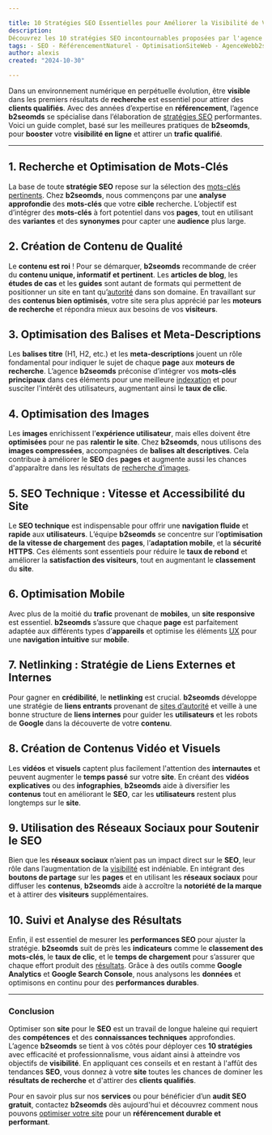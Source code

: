 ```yaml
---

title: 10 Stratégies SEO Essentielles pour Améliorer la Visibilité de Votre Site Web avec b2seomds
description:
Découvrez les 10 stratégies SEO incontournables proposées par l'agence web b2seomds pour booster la visibilité de votre site et attirer un trafic qualifié. De l'optimisation des mots-clés à la vitesse de chargement, en passant par le netlinking et les balises, chaque technique est expliquée pour vous aider à améliorer votre positionnement dans les moteurs de recherche.
tags: - SEO - RéférencementNaturel - OptimisationSiteWeb - AgenceWebb2seomds - StratégieSEO
author: alexis
created: "2024-10-30"

---
```


Dans un environnement numérique en perpétuelle évolution, être **visible** dans les premiers résultats de **recherche** est essentiel pour attirer des **clients qualifiés**. Avec des années d’expertise en **référencement**, l’agence **b2seomds** se spécialise dans l’élaboration de [stratégies SEO](https://www.searchenginejournal.com/) performantes. Voici un guide complet, basé sur les meilleures pratiques de **b2seomds**, pour **booster** votre **visibilité en ligne** et attirer un **trafic qualifié**.

---

## 1. Recherche et Optimisation de Mots-Clés

La base de toute **stratégie SEO** repose sur la sélection des [mots-clés pertinents](https://ahrefs.com/blog/keyword-research/). Chez **b2seomds**, nous commençons par une **analyse approfondie** des **mots-clés** que votre **cible** recherche. L’objectif est d’intégrer des **mots-clés** à fort potentiel dans vos **pages**, tout en utilisant des **variantes** et des **synonymes** pour capter une **audience** plus large.

## 2. Création de Contenu de Qualité

Le **contenu est roi** ! Pour se démarquer, **b2seomds** recommande de créer du **contenu unique, informatif et pertinent**. Les **articles de blog**, les **études de cas** et les **guides** sont autant de formats qui permettent de positionner un site en tant qu’[autorité](https://moz.com/beginners-guide-to-seo) dans son domaine. En travaillant sur des **contenus bien optimisés**, votre site sera plus apprécié par les **moteurs de recherche** et répondra mieux aux besoins de vos **visiteurs**.

## 3. Optimisation des Balises et Meta-Descriptions

Les **balises titre** (H1, H2, etc.) et les **meta-descriptions** jouent un rôle fondamental pour indiquer le sujet de chaque **page** aux **moteurs de recherche**. L’agence **b2seomds** préconise d’intégrer vos **mots-clés principaux** dans ces éléments pour une meilleure [indexation](https://developers.google.com/search/docs) et pour susciter l'intérêt des utilisateurs, augmentant ainsi le **taux de clic**.

## 4. Optimisation des Images

Les **images** enrichissent l’**expérience utilisateur**, mais elles doivent être **optimisées** pour ne pas **ralentir le site**. Chez **b2seomds**, nous utilisons des **images compressées**, accompagnées de **balises alt descriptives**. Cela contribue à améliorer le **SEO** des **pages** et augmente aussi les chances d'apparaître dans les résultats de [recherche d’images](https://www.hubspot.com/marketing-statistics).

## 5. SEO Technique : Vitesse et Accessibilité du Site

Le **SEO technique** est indispensable pour offrir une **navigation fluide** et **rapide** aux **utilisateurs**. L’équipe **b2seomds** se concentre sur l’**optimisation de la vitesse de chargement** des **pages**, l’**adaptation mobile**, et la **sécurité HTTPS**. Ces éléments sont essentiels pour réduire le **taux de rebond** et améliorer la **satisfaction des visiteurs**, tout en augmentant le **classement** du **site**.

## 6. Optimisation Mobile

Avec plus de la moitié du **trafic** provenant de **mobiles**, un **site responsive** est essentiel. **b2seomds** s’assure que chaque **page** est parfaitement adaptée aux différents types d’**appareils** et optimise les éléments [UX](https://uxdesign.cc/) pour une **navigation intuitive** sur **mobile**.

## 7. Netlinking : Stratégie de Liens Externes et Internes

Pour gagner en **crédibilité**, le **netlinking** est crucial. **b2seomds** développe une stratégie de **liens entrants** provenant de [sites d’autorité](https://backlinko.com/) et veille à une bonne structure de **liens internes** pour guider les **utilisateurs** et les robots de **Google** dans la découverte de votre **contenu**.

## 8. Création de Contenus Vidéo et Visuels

Les **vidéos** et **visuels** captent plus facilement l'attention des **internautes** et peuvent augmenter le **temps passé** sur votre **site**. En créant des **vidéos explicatives** ou des **infographies**, **b2seomds** aide à diversifier les **contenus** tout en améliorant le **SEO**, car les **utilisateurs** restent plus longtemps sur le **site**.

## 9. Utilisation des Réseaux Sociaux pour Soutenir le SEO

Bien que les **réseaux sociaux** n’aient pas un impact direct sur le **SEO**, leur rôle dans l’augmentation de la [visibilité](https://www.wordstream.com/) est indéniable. En intégrant des **boutons de partage** sur les **pages** et en utilisant les **réseaux sociaux** pour diffuser les **contenus**, **b2seomds** aide à accroître la **notoriété de la marque** et à attirer des **visiteurs** supplémentaires.

## 10. Suivi et Analyse des Résultats

Enfin, il est essentiel de mesurer les **performances SEO** pour ajuster la stratégie. **b2seomds** suit de près les **indicateurs** comme le **classement des mots-clés**, le **taux de clic**, et le **temps de chargement** pour s’assurer que chaque effort produit des [résultats](https://analytics.google.com/analytics/web/). Grâce à des outils comme **Google Analytics** et **Google Search Console**, nous analysons les **données** et optimisons en continu pour des **performances durables**.

---

### Conclusion

Optimiser son **site** pour le **SEO** est un travail de longue haleine qui requiert des **compétences** et des **connaissances techniques** approfondies. L’agence **b2seomds** se tient à vos côtés pour déployer ces **10 stratégies** avec efficacité et professionnalisme, vous aidant ainsi à atteindre vos objectifs de **visibilité**. En appliquant ces conseils et en restant à l'affût des tendances **SEO**, vous donnez à votre **site** toutes les chances de dominer les **résultats de recherche** et d'attirer des **clients qualifiés**.

Pour en savoir plus sur nos **services** ou pour bénéficier d’un **audit SEO gratuit**, contactez **b2seomds** dès aujourd'hui et découvrez comment nous pouvons [optimiser votre site](https://www.brightedge.com/) pour un **référencement durable et performant**.
